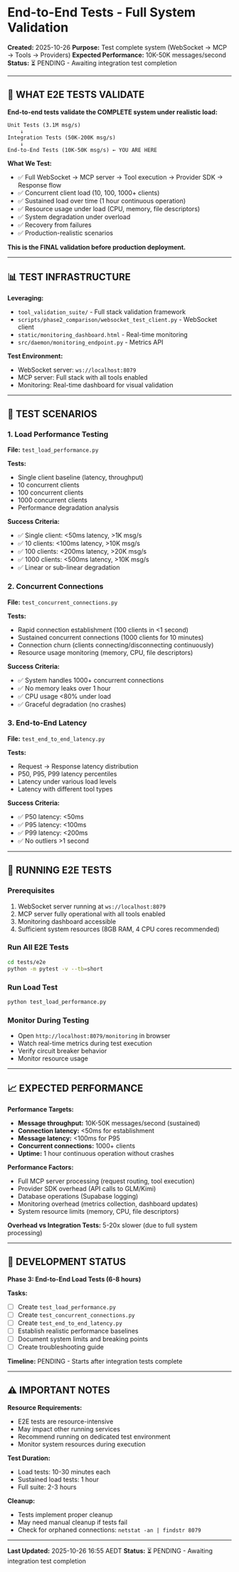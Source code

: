 # End-to-End Tests - Full System Validation

**Created:** 2025-10-26
**Purpose:** Test complete system (WebSocket → MCP → Tools → Providers)
**Expected Performance:** 10K-50K messages/second
**Status:** ⏳ PENDING - Awaiting integration test completion

---

## 🎯 **WHAT E2E TESTS VALIDATE**

**End-to-end tests validate the COMPLETE system under realistic load:**

```
Unit Tests (3.1M msg/s)
    ↓
Integration Tests (50K-200K msg/s)
    ↓
End-to-End Tests (10K-50K msg/s) ← YOU ARE HERE
```

**What We Test:**
- ✅ Full WebSocket → MCP server → Tool execution → Provider SDK → Response flow
- ✅ Concurrent client load (10, 100, 1000+ clients)
- ✅ Sustained load over time (1 hour continuous operation)
- ✅ Resource usage under load (CPU, memory, file descriptors)
- ✅ System degradation under overload
- ✅ Recovery from failures
- ✅ Production-realistic scenarios

**This is the FINAL validation before production deployment.**

---

## 📊 **TEST INFRASTRUCTURE**

**Leveraging:**
- `tool_validation_suite/` - Full stack validation framework
- `scripts/phase2_comparison/websocket_test_client.py` - WebSocket client
- `static/monitoring_dashboard.html` - Real-time monitoring
- `src/daemon/monitoring_endpoint.py` - Metrics API

**Test Environment:**
- WebSocket server: `ws://localhost:8079`
- MCP server: Full stack with all tools enabled
- Monitoring: Real-time dashboard for visual validation

---

## 🧪 **TEST SCENARIOS**

### **1. Load Performance Testing**
**File:** `test_load_performance.py`

**Tests:**
- Single client baseline (latency, throughput)
- 10 concurrent clients
- 100 concurrent clients
- 1000 concurrent clients
- Performance degradation analysis

**Success Criteria:**
- ✅ Single client: <50ms latency, >1K msg/s
- ✅ 10 clients: <100ms latency, >10K msg/s
- ✅ 100 clients: <200ms latency, >20K msg/s
- ✅ 1000 clients: <500ms latency, >10K msg/s
- ✅ Linear or sub-linear degradation

### **2. Concurrent Connections**
**File:** `test_concurrent_connections.py`

**Tests:**
- Rapid connection establishment (100 clients in <1 second)
- Sustained concurrent connections (1000 clients for 10 minutes)
- Connection churn (clients connecting/disconnecting continuously)
- Resource usage monitoring (memory, CPU, file descriptors)

**Success Criteria:**
- ✅ System handles 1000+ concurrent connections
- ✅ No memory leaks over 1 hour
- ✅ CPU usage <80% under load
- ✅ Graceful degradation (no crashes)

### **3. End-to-End Latency**
**File:** `test_end_to_end_latency.py`

**Tests:**
- Request → Response latency distribution
- P50, P95, P99 latency percentiles
- Latency under various load levels
- Latency with different tool types

**Success Criteria:**
- ✅ P50 latency: <50ms
- ✅ P95 latency: <100ms
- ✅ P99 latency: <200ms
- ✅ No outliers >1 second

---

## 🚀 **RUNNING E2E TESTS**

### **Prerequisites**
1. WebSocket server running at `ws://localhost:8079`
2. MCP server fully operational with all tools enabled
3. Monitoring dashboard accessible
4. Sufficient system resources (8GB RAM, 4 CPU cores recommended)

### **Run All E2E Tests**
```bash
cd tests/e2e
python -m pytest -v --tb=short
```

### **Run Load Test**
```bash
python test_load_performance.py
```

### **Monitor During Testing**
- Open `http://localhost:8079/monitoring` in browser
- Watch real-time metrics during test execution
- Verify circuit breaker behavior
- Monitor resource usage

---

## 📈 **EXPECTED PERFORMANCE**

**Performance Targets:**
- **Message throughput:** 10K-50K messages/second (sustained)
- **Connection latency:** <50ms for establishment
- **Message latency:** <100ms for P95
- **Concurrent connections:** 1000+ clients
- **Uptime:** 1 hour continuous operation without crashes

**Performance Factors:**
- Full MCP server processing (request routing, tool execution)
- Provider SDK overhead (API calls to GLM/Kimi)
- Database operations (Supabase logging)
- Monitoring overhead (metrics collection, dashboard updates)
- System resource limits (memory, CPU, file descriptors)

**Overhead vs Integration Tests:** 5-20x slower (due to full system processing)

---

## 🔄 **DEVELOPMENT STATUS**

**Phase 3: End-to-End Load Tests (6-8 hours)**

**Tasks:**
- [ ] Create `test_load_performance.py`
- [ ] Create `test_concurrent_connections.py`
- [ ] Create `test_end_to_end_latency.py`
- [ ] Establish realistic performance baselines
- [ ] Document system limits and breaking points
- [ ] Create troubleshooting guide

**Timeline:** PENDING - Starts after integration tests complete

---

## ⚠️ **IMPORTANT NOTES**

**Resource Requirements:**
- E2E tests are resource-intensive
- May impact other running services
- Recommend running on dedicated test environment
- Monitor system resources during execution

**Test Duration:**
- Load tests: 10-30 minutes each
- Sustained load tests: 1 hour
- Full suite: 2-3 hours

**Cleanup:**
- Tests implement proper cleanup
- May need manual cleanup if tests fail
- Check for orphaned connections: `netstat -an | findstr 8079`

---

**Last Updated:** 2025-10-26 16:55 AEDT
**Status:** ⏳ PENDING - Awaiting integration test completion

